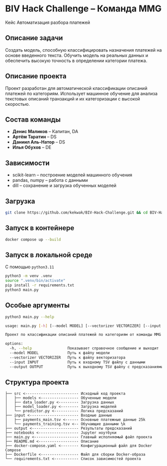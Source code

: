 # BIV Hack Challenge – Команда MMG
Кейс Автоматизация разбора платежей

## Описание задачи
Создать модель, способную классифицировать назначения платежей на основе введенного текста. Обучить модель на реальных данных и обеспечить высокую точность в определении категории платежа.

## Описание проекта
Проект разработан для автоматической классификации описаний платежей по категориям. Использует машинное обучение для анализа текстовых описаний транзакций и их категоризации с высокой скоростью.

## Состав команды
* **Денис Маликов** – Капитан, DA
* **Артём Таратин** – DS
* **Даниил Аль-Натор** – DS
* **Илья Обухов** – DE

## Зависимости
* scikit-learn – построение моделей машинного обучения
* pandas, numpy – работа с данными
* dill – сохранение и загрузка обученных моделей

## Загрузка
```bash
git clone https://github.com/kekwak/BIV-Hack-Challenge.git && cd BIV-Hack-Challenge
```

## Запуск в контейнере
```bash
docker compose up --build
```

## Запуск в локальной среде
С помощью `python3.11`
```bash
python3 -m venv .venv
source ".venv/bin/activate"
pip install -r requirements.txt
python3 main.py
```

## Особые аргументы
```bash
python3 main.py --help
```

```bash
usage: main.py [-h] [--model MODEL] [--vectorizer VECTORIZER] [--input INPUT] [--output OUTPUT]

Проект по классификации описаний платежей по категориям от команды MMG

options:
  -h, --help                Показывает справочное сообщение и выходит
  --model MODEL             Путь к файлу модели
  --vectorizer VECTORIZER   Путь к файлу векторизатора
  --input INPUT             Путь к входному TSV файлу с данными
  --output OUTPUT           Путь к выходному TSV файлу с предсказаниями
```

## Структура проекта
```
├── src <------------------------ Исходный код проекта
│   ├── models <----------------- Обученные модели
│   ├── data_loader.py <--------- Загрузка данных
│   ├── model_loader.py <-------- Загрузка моделей
│   └── predictor.py <----------- Логика предсказаний
├── input <---------------------- Входные данные
│   ├── payments_main.tsv <------ Основные платежные данные 25k
│   └── payments_training.tsv <-- Обучающие данными ½k
├── output <--------------------- Результаты предсказаний
├── notebooks <------------------ Jupyter ноутбуки
├── main.py <-------------------- Главный исполняемый файл проекта
├── README.md <------------------ Описание
├── docker-compose.yaml <-------- Конфигурационный файл для Docker Compose
├── Dockerfile <----------------- Файл для сборки Docker-образа
└── requirements.txt <----------- Список зависимостей проекта
```